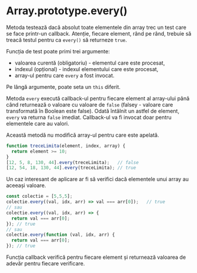 # Array.prototype.every()

Metoda testează dacă absolut toate elementele din array trec un test care se face printr-un callback. Atenție, fiecare element, rând pe rând, trebuie să treacă testul pentru ca `every()` să returneze `true`.

Funcția de test poate primi trei argumente:

-   valoarea curentă (obligatoriu) - elementul care este procesat,
-   indexul (opțional) - indexul elementului care este procesat,
-   array-ul pentru care `every` a fost invocat.

Pe lângă argumente, poate seta un `this` diferit.

Metoda `every` execută callback-ul pentru fiecare element al array-ului până când returnează o valoare cu valoare de `false` (falsey - valoare care transformată în Boolean este false). Odată întâlnit un astfel de element, `every` va returna `false` imediat. Callback-ul va fi invocat doar pentru elementele care au valori.

Această metodă nu modifică array-ul pentru care este apelată.

```javascript
function treceLimita(element, index, array) {
  return element >= 10;
}
[12, 5, 8, 130, 44].every(treceLimita);   // false
[12, 54, 18, 130, 44].every(treceLimita); // true
```

Un caz interesant de aplicare ar fi să verifici dacă elementele unui array au aceeași valoare.

```javascript
const colectie = [5,5,5];
colectie.every((val, idx, arr) => val === arr[0]);   // true
// sau
colectie.every((val, idx, arr) => {
  return val === arr[0];
}); // true
// sau
colectie.every(function (val, idx, arr) {
  return val === arr[0];
}); // true
```

Funcția callback verifică pentru fiecare element și returnează valoarea de adevăr pentru fiecare verificare.
